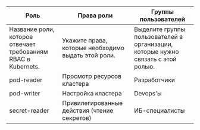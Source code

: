 | Роль  | Права роли | Группы пользователей |
| --- | --- | --- |
| Название роли, которое отвечает требованиям RBAC в Kubernets. | Укажите права, которые необходимо выдать этой роли. | Выделите группы пользователей в организации, которые нужно связать с этой ролью. |
| pod-reader | Просмотр ресурсов кластера | Разработчики |
| pod-writer | Настройка кластера | Devops'ы |
| secret-reader | Привилегированные действия (чтение секретов)  | ИБ-специалисты |
